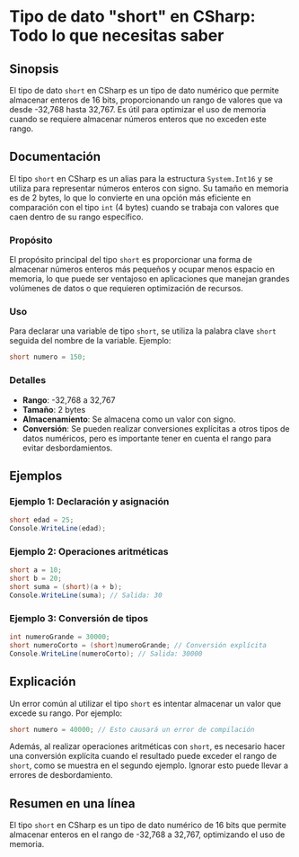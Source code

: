 <!--
Meta Description: # Tipo de dato "short" en CSharp: Todo lo que necesitas saber ## Sinopsis El tipo de dato `short` en CSharp es un tipo de dato numérico que permite al...
Meta Keywords: short, que, tipo, csharp, rango
-->

# Tipo de dato "short" en CSharp: Todo lo que necesitas saber

## Sinopsis
El tipo de dato `short` en CSharp es un tipo de dato numérico que permite almacenar enteros de 16 bits, proporcionando un rango de valores que va desde -32,768 hasta 32,767. Es útil para optimizar el uso de memoria cuando se requiere almacenar números enteros que no exceden este rango.

## Documentación
El tipo `short` en CSharp es un alias para la estructura `System.Int16` y se utiliza para representar números enteros con signo. Su tamaño en memoria es de 2 bytes, lo que lo convierte en una opción más eficiente en comparación con el tipo `int` (4 bytes) cuando se trabaja con valores que caen dentro de su rango específico.

### Propósito
El propósito principal del tipo `short` es proporcionar una forma de almacenar números enteros más pequeños y ocupar menos espacio en memoria, lo que puede ser ventajoso en aplicaciones que manejan grandes volúmenes de datos o que requieren optimización de recursos.

### Uso
Para declarar una variable de tipo `short`, se utiliza la palabra clave `short` seguida del nombre de la variable. Ejemplo:

```csharp
short numero = 150;
```

### Detalles
- **Rango**: -32,768 a 32,767
- **Tamaño**: 2 bytes
- **Almacenamiento**: Se almacena como un valor con signo.
- **Conversión**: Se pueden realizar conversiones explícitas a otros tipos de datos numéricos, pero es importante tener en cuenta el rango para evitar desbordamientos.

## Ejemplos
### Ejemplo 1: Declaración y asignación
```csharp
short edad = 25;
Console.WriteLine(edad);
```

### Ejemplo 2: Operaciones aritméticas
```csharp
short a = 10;
short b = 20;
short suma = (short)(a + b);
Console.WriteLine(suma); // Salida: 30
```

### Ejemplo 3: Conversión de tipos
```csharp
int numeroGrande = 30000;
short numeroCorto = (short)numeroGrande; // Conversión explícita
Console.WriteLine(numeroCorto); // Salida: 30000
```

## Explicación
Un error común al utilizar el tipo `short` es intentar almacenar un valor que excede su rango. Por ejemplo:

```csharp
short numero = 40000; // Esto causará un error de compilación
```

Además, al realizar operaciones aritméticas con `short`, es necesario hacer una conversión explícita cuando el resultado puede exceder el rango de `short`, como se muestra en el segundo ejemplo. Ignorar esto puede llevar a errores de desbordamiento.

## Resumen en una línea
El tipo `short` en CSharp es un tipo de dato numérico de 16 bits que permite almacenar enteros en el rango de -32,768 a 32,767, optimizando el uso de memoria.